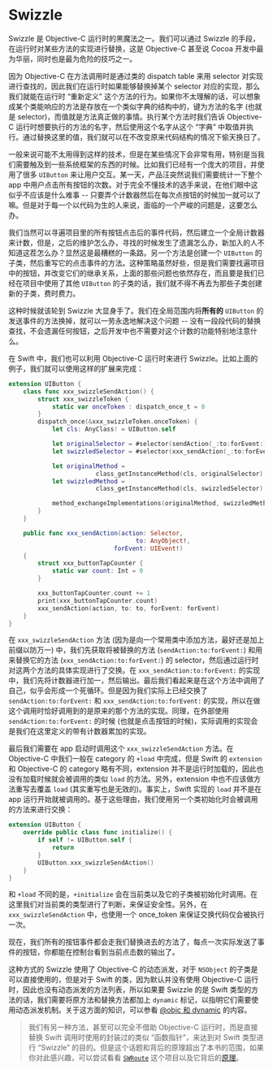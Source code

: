 # Swizzle

Swizzle 是 Objective-C 运行时的黑魔法之一。我们可以通过 Swizzle 的手段，在运行时对某些方法的实现进行替换，这是 Objective-C 甚至说 Cocoa 开发中最为华丽，同时也是最为危险的技巧之一。

因为 Objective-C 在方法调用时是通过类的 dispatch table 来用 selector 对实现进行查找的，因此我们在运行时如果能够替换掉某个 selector 对应的实现，那么我们就能在运行时 “重新定义” 这个方法的行为。如果你不太理解的话，可以想象成某个类能响应的方法是存放在一个类似字典的结构中的，键为方法的名字 (也就是 selector)，而值就是方法真正做的事情。执行某个方法时我们告诉 Objective-C 运行时想要执行的方法的名字，然后使用这个名字从这个 “字典” 中取值并执行。通过替换这里的值，我们就可以在不改变原来代码结构的情况下偷天换日了。

一般来说可能不太用得到这样的技术，但是在某些情况下会非常有用，特别是当我们需要触及到一些系统框架的东西的时候。比如我们已经有一个庞大的项目，并使用了很多 `UIButton` 来让用户交互。某一天，产品汪突然说我们需要统计一下整个 app 中用户点击所有按钮的次数。对于完全不懂技术的选手来说，在他们眼中这似乎不应该是什么难事 -- 只要弄个计数器然后在每次点按钮的时候加一就可以了嘛。但是对于每一个以代码为生的人来说，面临的一个严峻的问题是，这要怎么办。

我们当然可以寻遍项目里的所有按钮点击后的事件代码，然后建立一个全局计数器来计数，但是，之后的维护怎么办，寻找的时候发生了遗漏怎么办，新加入的人不知道这茬怎么办？显然这是最糟糕的一条路。另一个方法是创建一个 `UIButton` 的子类，然后重写它的点击事件的方法。这种策略虽然好些，但是我们需要找遍项目中的按钮，并改变它们的继承关系，上面的那些问题也依然存在，而且要是我们已经在项目中使用了其他 `UIButton` 的子类的话，我们就不得不再去为那些子类创建新的子类，费时费力。

这种时候就该轮到 Swizzle 大显身手了。我们在全局范围内将**所有的** `UIButton` 的发送事件的方法换掉，就可以一劳永逸地解决这个问题 -- 没有一段段代码的替换查找，不会遗漏任何按钮，之后开发中也不需要对这个计数的功能特别地注意什么。

在 Swift 中，我们也可以利用 Objective-C 运行时来进行 Swizzle。比如上面的例子，我们就可以使用这样的扩展来完成：

```swift
extension UIButton {
    class func xxx_swizzleSendAction() {
        struct xxx_swizzleToken {
            static var onceToken : dispatch_once_t = 0
        }
        dispatch_once(&xxx_swizzleToken.onceToken) {
            let cls: AnyClass! = UIButton.self

            let originalSelector = #selector(sendAction(_:to:forEvent:))
            let swizzledSelector = #selector(xxx_sendAction(_:to:forEvent:))

            let originalMethod =
                        class_getInstanceMethod(cls, originalSelector)
            let swizzledMethod =
                        class_getInstanceMethod(cls, swizzledSelector)

            method_exchangeImplementations(originalMethod, swizzledMethod)
        }
    }

    public func xxx_sendAction(action: Selector,
                                   to: AnyObject!,
                             forEvent: UIEvent!)
    {
        struct xxx_buttonTapCounter {
            static var count: Int = 0
        }

        xxx_buttonTapCounter.count += 1
        print(xxx_buttonTapCounter.count)
        xxx_sendAction(action, to: to, forEvent: forEvent)
    }
}
```

在 `xxx_swizzleSendAction` 方法 (因为是向一个常用类中添加方法，最好还是加上前缀以防万一) 中，我们先获取将被替换的方法 (`sendAction:to:forEvent:`) 和用来替换它的方法 (`xxx_sendAction:to:forEvent:`) 的 selector，然后通过运行时对这两个方法的具体实现进行了交换。在 `xxx_sendAction:to:forEvent:` 的实现中，我们先将计数器进行加一，然后输出。最后我们看起来是在这个方法中调用了自己，似乎会形成一个死循环。但是因为我们实际上已经交换了 `sendAction:to:forEvent:` 和 `xxx_sendAction:to:forEvent:` 的实现，所以在做这个调用时恰好调用到的是原来的那个方法的实现。同理，在外部使用 `sendAction:to:forEvent:` 的时候 (也就是点击按钮的时候)，实际调用的实现会是我们在这里定义的带有计数器累加的实现。

最后我们需要在 app 启动时调用这个 `xxx_swizzleSendAction` 方法。在 Objective-C 中我们一般在 category 的 `+load` 中完成，但是 Swift 的 `extension` 和 Objective-C 的 category 略有不同，extension 并不是运行时加载的，因此也没有加载时候就会被调用的类似 `load` 的方法。另外，extension 中也不应该做方法重写去覆盖 `load` (其实重写也是无效的)。事实上，Swift 实现的 `load` 并不是在 app 运行开始就被调用的。基于这些理由，我们使用另一个类初始化时会被调用的方法来进行交换：

```swift
extension UIButton {
    override public class func initialize() {
        if self != UIButton.self {
            return
        }
        UIButton.xxx_swizzleSendAction()
    }
}
```

和 `+load` 不同的是，`+initialize` 会在当前类以及它的子类被初始化时调用。在这里我们对当前类的类型进行了判断，来保证安全性。另外，在 `xxx_swizzleSendAction` 中，也使用一个 once_token 来保证交换代码仅会被执行一次。

现在，我们所有的按钮事件都会走我们替换进去的方法了，每点一次实际发送了事件的按钮，你都能在控制台看到当前点击数的输出了。

这种方式的 Swizzle 使用了 Objective-C 的动态派发，对于 `NSObject` 的子类是可以直接使用的，但是对于 Swift 的类，因为默认并没有使用 Objective-C 运行时，因此也没有动态派发的方法列表，所以如果要 Swizzle 的是 Swift 类型的方法的话，我们需要将原方法和替换方法都加上 `dynamic` 标记，以指明它们需要使用动态派发机制。关于这方面的知识，可以参看 [@objc 和 dynamic](objc-dynamic.md) 的内容。

> 我们有另一种方法，甚至可以完全不借助 Objective-C 运行时，而是直接替换 Swift 调用时使用的封装过的类似 “函数指针”，来达到对 Swift 类型进行 “Swizzle” 的目的。但是这个话题和背后的原理超出了本书的范围，如果你对此感兴趣，可以尝试看看 [`SWRoute`](https://github.com/rodionovd/SWRoute) 这个项目以及它背后的[原理](https://github.com/rodionovd/SWRoute/wiki/Function-hooking-in-Swift)。
